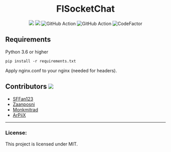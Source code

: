 <h1 align="center">FISocketChat</h1>
<p align="center">
  <a href="https://github.com/FI18-Trainees/FISocketChat/blob/dev/LICENSE"><img src="https://img.shields.io/github/license/FI18-Trainees/FISocketChat.svg"/></a>
  <img src="http://hits.dwyl.io/FI18-Trainees/FISocketChat.svg)](http://hits.dwyl.io/FI18-Trainees/FISocketChat"/>
  <img src="https://github.com/FI18-Trainees/FISocketChat/workflows/BasicCheckup/badge.svg" alt="GitHub Action"/>
  <img src="https://github.com/FI18-Trainees/FISocketChat/workflows/UnitTestSockets/badge.svg" alt="GitHub Action"/>
  <img src="https://www.codefactor.io/repository/github/fi18-trainees/fisocketchat/badge" alt="CodeFactor"/>
</p>

## Requirements

Python 3.6 or higher

```
pip install -r requirements.txt
```
Apply nginx.conf to your nginx (needed for headers).

## Contributors <img src="https://img.shields.io/badge/contributions-welcome-brightgreen.svg?style=flat"/>
- <a href="https://github.com/SFFan123">SFFan123</a>
- <a href="https://github.com/zaanposni">Zaanposni</a>
- <a href="https://github.com/Monkmitrad">Monkmitrad</a>
- <a href="https://github.com/ArPiiX">ArPiiX</a>
<hr />

### License:

This project is licensed under MIT.
